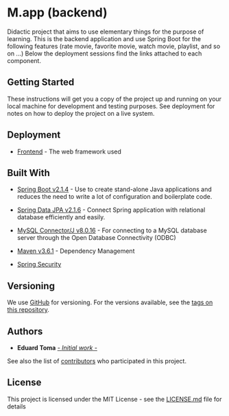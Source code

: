 # M.app (backend)

Didactic project that aims to use elementary things for the purpose of learning. This is the backend application and use Spring Boot for the following features (rate movie, favorite movie, watch movie, playlist, and so on ...) Below the deployment sessions find the links attached to each component.

## Getting Started

These instructions will get you a copy of the project up and running on your local machine for development and testing purposes. See deployment for notes on how to deploy the project on a live system.

## Deployment

- [Frontend](https://github.com/TomaEduard/movie-web-app) - The web framework used

## Built With

* [Spring Boot v2.1.4](https://spring.io/projects/spring-boot) - Use to create stand-alone Java applications and reduces the need to write a lot of configuration and boilerplate code.

* [Spring Data JPA v2.1.6](https://spring.io/guides/gs/accessing-data-jpa/) - Connect Spring application with relational database efficiently and easily.
* [MySQL Connector/J v8.0.16](https://mvnrepository.com/artifact/mysql/mysql-connector-java) - For connecting to a MySQL database server through the Open Database Connectivity (ODBC)
* [Maven v3.6.1](https://maven.apache.org/) - Dependency Management
* [Spring Security]() 

## Versioning

We use [GitHub](https://github.com/) for versioning. For the versions available, see the [tags on this repository](https://github.com/TomaEduard/movie-app-api).

## Authors

- **Eduard Toma** [- _Initial work_ -](https://github.com/TomaEduard/movie-app-api)

See also the list of [contributors](https://github.com/TomaEduard/movie-app-api/graphs/contributors) who participated in this project.

## License

This project is licensed under the MIT License - see the [LICENSE.md](LICENSE.md) file for details
